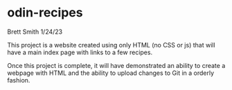 # odin-recipes
Brett Smith
1/24/23

This project is a website created using only HTML (no CSS or js) that will have a main index page with links to a few recipes.

Once this project is complete, it will have demonstrated an ability to create a webpage with HTML and the ability to upload changes to Git in a orderly fashion.